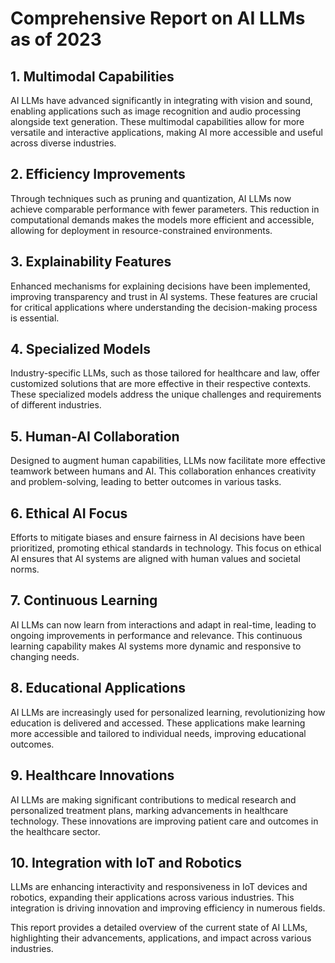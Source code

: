 # Comprehensive Report on AI LLMs as of 2023  

## 1. Multimodal Capabilities  
AI LLMs have advanced significantly in integrating with vision and sound, enabling applications such as image recognition and audio processing alongside text generation. These multimodal capabilities allow for more versatile and interactive applications, making AI more accessible and useful across diverse industries.  

## 2. Efficiency Improvements  
Through techniques such as pruning and quantization, AI LLMs now achieve comparable performance with fewer parameters. This reduction in computational demands makes the models more efficient and accessible, allowing for deployment in resource-constrained environments.  

## 3. Explainability Features  
Enhanced mechanisms for explaining decisions have been implemented, improving transparency and trust in AI systems. These features are crucial for critical applications where understanding the decision-making process is essential.  

## 4. Specialized Models  
Industry-specific LLMs, such as those tailored for healthcare and law, offer customized solutions that are more effective in their respective contexts. These specialized models address the unique challenges and requirements of different industries.  

## 5. Human-AI Collaboration  
Designed to augment human capabilities, LLMs now facilitate more effective teamwork between humans and AI. This collaboration enhances creativity and problem-solving, leading to better outcomes in various tasks.  

## 6. Ethical AI Focus  
Efforts to mitigate biases and ensure fairness in AI decisions have been prioritized, promoting ethical standards in technology. This focus on ethical AI ensures that AI systems are aligned with human values and societal norms.  

## 7. Continuous Learning  
AI LLMs can now learn from interactions and adapt in real-time, leading to ongoing improvements in performance and relevance. This continuous learning capability makes AI systems more dynamic and responsive to changing needs.  

## 8. Educational Applications  
AI LLMs are increasingly used for personalized learning, revolutionizing how education is delivered and accessed. These applications make learning more accessible and tailored to individual needs, improving educational outcomes.  

## 9. Healthcare Innovations  
AI LLMs are making significant contributions to medical research and personalized treatment plans, marking advancements in healthcare technology. These innovations are improving patient care and outcomes in the healthcare sector.  

## 10. Integration with IoT and Robotics  
LLMs are enhancing interactivity and responsiveness in IoT devices and robotics, expanding their applications across various industries. This integration is driving innovation and improving efficiency in numerous fields.  

This report provides a detailed overview of the current state of AI LLMs, highlighting their advancements, applications, and impact across various industries.